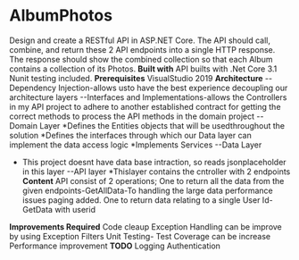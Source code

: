 # AlbumPhotos
Design and create a RESTful API in ASP.NET Core. The API should call, combine, and return these 2 API endpoints into a single HTTP response. The response should show the combined collection so that each Album contains a collection of its Photos. 
**Built with**
API builts with .Net Core 3.1
Nunit testing included.
**Prerequisites**
VisualStudio 2019
**Architecture**
--Dependency Injection-allows usto have the best experience decoupling our architecture layers
--Interfaces and Implementations-allows the Controllers in my API project to adhere to another established contract for getting the correct methods to process the API methods in the domain project
--Domain Layer
 *Defines the Entities objects that will be usedthroughout the solution
 *Defines the interfaces through which our Data layer can implement the data access logic
 *Implements Services
 --Data Layer
 * This project doesnt have data base intraction, so reads jsonplaceholder in this layer
 --API layer
 *Thislayer contains the cntroller with 2 endpoints
**Content**
 API  consist of 2 operations; 
 One to return all the data from the given endpoints-GetAllData-To handling the large data performance issues paging added.
 One to return data relating to a single User Id-GetData with userid
 
 **Improvements Required**
 Code cleaup
 Exception Handling can be improve by using Exception Filters
 Unit Testing- Test Coverage can be increase
 Performance improvement
  **TODO**
  Logging
  Authentication
 
